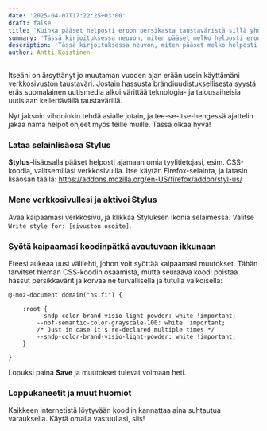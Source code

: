 ```yaml
---
date: '2025-04-07T17:22:25+03:00'
draft: false
title: 'Kuinka pääset helposti eroon persikasta taustaväristä sillä yhdellä nettisivulla'
summary: 'Tässä kirjoituksessa neuvon, miten pääset melko helposti eroon persikanvärisestä taustasta tietyssä verkkosivustossa.'
description: 'Tässä kirjoituksessa neuvon, miten pääset melko helposti eroon persikanvärisestä taustasta tietyssä verkkosivustossa.'
author: Antti Koistinen
---
```

Itseäni on ärsyttänyt jo muutaman vuoden ajan erään usein käyttämäni verkkosivuston taustaväri. Jostain hassusta brändiuudistuksellisesta syystä eräs suomalainen uutismedia alkoi värittää teknologia- ja talousaiheisia uutisiaan kellertävällä taustavärillä.

Nyt jaksoin vihdoinkin tehdä asialle jotain, ja tee-se-itse-hengessä ajattelin jakaa nämä helpot ohjeet myös teille muille. Tässä olkaa hyvä!

### Lataa selainlisäosa **Stylus**

**Stylus**-lisäosalla pääset helposti ajamaan omia tyylitietojasi, esim. CSS-koodia, valitsemillasi verkkosivuilla. Itse käytän Firefox-selainta, ja latasin lisäosan täällä: https://addons.mozilla.org/en-US/firefox/addon/styl-us/

### Mene verkkosivullesi ja aktivoi Stylus

Avaa kaipaamasi verkkosivu, ja klikkaa Styluksen ikonia selaimessa. Valitse `Write style for: [sivuston osoite]`.

### Syötä kaipaamasi koodinpätkä avautuvaan ikkunaan

Eteesi aukeaa uusi välilehti, johon voit syöttää kaipaamasi muutokset. Tähän tarvitset hieman CSS-koodin osaamista, mutta seuraava koodi poistaa hassut persikkavärit ja korvaa ne turvallisella ja tutulla valkoisella:

```
@-moz-document domain("hs.fi") {

    :root {
        --sndp-color-brand-visio-light-powder: white !important;
        --nof-semantic-color-grayscale-100: white !important;
        /* Just in case it's re-declared multiple times */
        --sndp-color-brand-visio-light-powder: white !important;
    }

}
```

Lopuksi paina **Save** ja muutokset tulevat voimaan heti.

### Loppukaneetit ja muut huomiot

Kaikkeen internetistä löytyvään koodiin kannattaa aina suhtautua varauksella. Käytä omalla vastuullasi, siis!